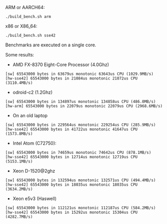 ARM or AARCH64:

    ./build_bench.sh arm

x86 or X86_64:

    ./build_bench.sh sse42

Benchmarks are executed on a single core.

Some results:

- AMD FX-8370 Eight-Core Processor (4.0Ghz)
```
[sw] 65543000 bytes in 63679us monotonic 63643us CPU (1029.9MB/s)
[hw-sse42] 65543000 bytes in 21084us monotonic 21072us CPU (3110.4MB/s)
```
- odroid-c2 (1.2Ghz)
```
[sw] 65543000 bytes in 134897us monotonic 134858us CPU (486.0MB/s)
[hw-arm] 65543000 bytes in 22079us monotonic 22079us CPU (2968.6MB/s)
```
- On an old laptop
```
[sw] 65543000 bytes in 229564us monotonic 229254us CPU (285.9MB/s)
[hw-sse42] 65543000 bytes in 41722us monotonic 41647us CPU (1573.8MB/s)
```
- Intel Atom (C72750):
```
[sw] 65543000 bytes in 74659us monotonic 74642us CPU (878.1MB/s)
[hw-sse42] 65543000 bytes in 12714us monotonic 12719us CPU (5153.1MB/s)
```
- Xeon D-1520@2ghz 
```
[sw] 65543000 bytes in 132594us monotonic 132571us CPU (494.4MB/s)
[hw-sse42] 65543000 bytes in 18035us monotonic 18035us CPU (3634.2MB/s)
```
- Xeon e5v3 (Haswell) 
```
[sw] 65543000 bytes in 112121us monotonic 112187us CPU (584.2MB/s)
[hw-sse42] 65543000 bytes in 15292us monotonic 15304us CPU (4282.7MB/s)
```

